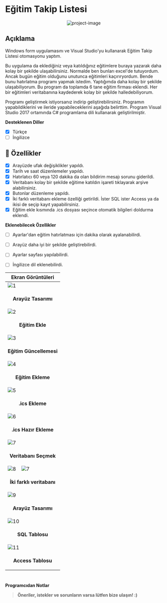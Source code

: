 # Eğitim Takip Listesi

<p align="center"><img src="https://socialify.git.ci/epbalaban01/EgitimTakipListesi/image?name=1&amp;owner=1&amp;theme=Light" alt="project-image"></p>

<h2>Açıklama</h2>

Windows form uygulamasını ve Visual Studio'yu kullanarak Eğitim Takip Listesi otomasyonu yaptım.

Bu uygulama da eklediğiniz veya katıldığınız eğitimlere buraya yazarak daha kolay bir şekilde ulaşabilirsiniz. Normalde ben bunları excel'de tutuyordum. Ancak bugün eğitim olduğunu unutunca eğitimleri kaçırıryordum. Bende bunu hatırlatma programı yapmak istedim. Yaptığımda daha kolay bir şekilde ulaşabiliyorum. Bu program da toplamda 6 tane eğitim firması eklendi. Her bir eğitimleri veritabanına kaydederek kolay bir şekilde halledebiliyorum.

Programı geliştirmek istiyorsanız indirip geliştirebilirsiniz. Programın yapabildiklerini ve ileride yapabileceklerini aşağıda belirttim. Program Visual Studio 2017 ortamında C# programlama dili kullanarak geliştirilmiştir.

<b>Desteklenen Diller</b>
- [x] Türkçe
- [ ] İngilizce

<h2>🧐 Özellikler</h2>


- [x] Arayüzde ufak değişiklikler yapıldı.
- [x] Tarih ve saat düzenlemeler yapıldı.
- [x] Hatırlatıcı 60 veya 120 dakika da olan bildirim mesajı sorunu giderildi.
- [x] Veritabanı kolay bir şekilde eğitime katıldın işareti tıklayarak arşive alabilirsiniz.
- [x] Butonlar düzenleme yapıldı.
- [x] İki farklı veritabanı ekleme özelliği getirildi. İster SQL ister Access ya da ikisi de seçip kayıt yapabilirsiniz.
- [x] Eğitim ekle kısmında .ics dosyası seçince otomatik bilgileri doldurma eklendi.
 
<b>Eklenebilecek Özellikler</b>

- [ ] Ayarlar'dan eğitim hatırlatması için dakika olarak ayalanabilirdi.
- [ ] Arayüz daha iyi bir şekilde geliştirebilirdi.
- [ ] Ayarlar sayfası yapılabilirdi.
- [ ] İngilizce dil eklenebilirdi.


| <b>Ekran Görüntüleri</b> |
|---|
| ![1](https://user-images.githubusercontent.com/42430554/214224612-22cc72bb-d205-4aa2-93e3-0df8a138f4ab.png) |
| <p align="center"><b>Arayüz Tasarımı</b></p> |
| ![2](https://user-images.githubusercontent.com/42430554/214224624-00f40c95-1d59-4a30-ae46-8d2c91b60b01.png) |
| <p align="center"><b>Eğitim Ekle</b></p> |
| ![3](https://user-images.githubusercontent.com/42430554/214224631-fb667901-c062-45e4-97ab-ef1fb3626f6a.png) |
| <p align="center"><b>Eğitim Güncellemesi</b></p> |
| ![4](https://user-images.githubusercontent.com/42430554/214224632-508d3853-f9e9-4361-8fe9-141f833cf4ad.png) |
| <p align="center"><b>Eğitim Ekleme</b></p> |
| ![5](https://github.com/epbalaban01/EgitimTakipListesi/assets/42430554/265996a9-393a-4233-8e03-6a23772ffe7c) |
| <p align="center"><b>.ics Ekleme</b></p> |
| ![6](https://github.com/epbalaban01/EgitimTakipListesi/assets/42430554/f7bd923e-59b1-4ccb-9577-ee9f22f3b612) |
| <p align="center"><b>.ics Hazır Ekleme</b></p> |
| ![7](https://github.com/epbalaban01/EgitimTakipListesi/assets/42430554/30dc86c2-904a-44f7-9345-c729124031cf) |
| <p align="center"><b>Veritabanı Seçmek</b></p> |
| ![8](https://user-images.githubusercontent.com/42430554/214224641-ec29f1f9-1b63-45ae-ac03-26b3665cc9a9.png) &nbsp;&nbsp; ![7](https://user-images.githubusercontent.com/42430554/214224642-4f1d1e17-6e9c-4fb4-8cae-ed1497a27c12.png) |
| <p align="center"><b>İki farklı veritabanı</b></p> |
| ![9](https://user-images.githubusercontent.com/42430554/214224645-a80dc398-6469-4914-87ea-c2496255fa56.png) |
| <p align="center"><b>Arayüz Tasarımı</b></p> |
| ![10](https://user-images.githubusercontent.com/42430554/214224649-55139854-4e3c-4a08-9e1a-a9b5cdcc441a.png) |
| <p align="center"><b>SQL Tablosu</b></p> |
| ![11](https://user-images.githubusercontent.com/42430554/214224651-a60456ec-649a-4091-9bbc-75618f3385f4.png) | 
| <p align="center"><b>Access Tablosu</b></p> |
#
<b>Programcıdan Notlar</b>
> <b>Öneriler, istekler ve sorunların varsa lütfen bize ulaşın! :)</b>
